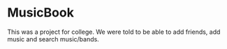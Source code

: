 MusicBook
=========
This was a project for college. We were told to be able to add friends, add music and search music/bands.
